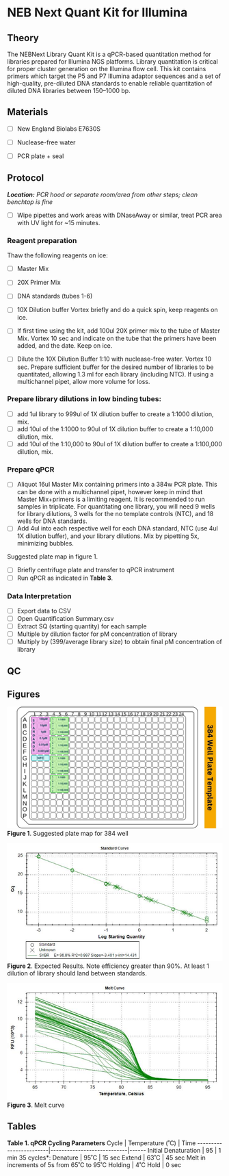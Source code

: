 # NEB Next Quant Kit for Illumina

## Theory
The NEBNext Library Quant Kit is a qPCR-based quantitation method for libraries prepared for Illumina NGS platforms. Library quantitation is critical for proper cluster generation on the Illumina flow cell.  This kit contains primers which target the P5 and P7 Illumina adaptor sequences and a set of high-quality, pre-diluted DNA standards to enable reliable quantitation of diluted DNA libraries between 150–1000 bp.

## Materials

- [ ] New England Biolabs E7630S
- [ ] Nuclease-free water
- [ ] PCR plate + seal


## Protocol
***Location:** PCR hood or separate room/area from other steps; clean benchtop is fine*
- [ ] Wipe pipettes and work areas with DNaseAway or similar, treat PCR area with UV light for ~15 minutes.
### Reagent preparation
Thaw the following reagents on ice:
- [ ] Master Mix
- [ ] 20X Primer Mix
- [ ] DNA standards (tubes 1-6)
- [ ] 10X Dilution buffer
Vortex briefly and do a quick spin, keep reagents on ice.

- [ ] If first time using the kit, add 100ul 20X primer mix to the tube of Master Mix. Vortex 10 sec and indicate on the tube that the primers have been added, and the date. Keep on ice.
      
- [ ] Dilute the 10X  Dilution Buffer 1:10 with nuclease-free water. Vortex 10 sec. Prepare sufficient buffer for the desired number of libraries to be quantitated, allowing 1.3 ml for each library (including NTC). If using a multichannel pipet, allow more volume for loss.

### Prepare library dilutions in low binding tubes:
- [ ] add 1ul library to 999ul of 1X dilution buffer to create a 1:1000 dilution, mix.
- [ ] add 10ul of the 1:1000 to 90ul of 1X dilution buffer to create a 1:10,000 dilution, mix.
- [ ] add 10ul of the 1:10,000 to 90ul of 1X dilution buffer to create a 1:100,000 dilution, mix.

### Prepare qPCR
- [ ] Aliquot 16ul Master Mix containing primers into a 384w PCR plate. This can be done with a multichannel pipet, however keep in mind that Master Mix+primers is a limiting reagent.
It is recommended to run samples in triplicate. For quantitating one library, you will need 9 wells for library dilutions, 3 wells for the no template controls (NTC), and 18 wells for DNA standards.
- [ ] Add 4ul into each respective well for each DNA standard, NTC (use 4ul 1X dilution buffer), and your library dilutions. Mix by pipetting 5x, minimizing bubbles.

Suggested plate map in figure 1.

- [ ] Briefly centrifuge plate and transfer to qPCR instrument
- [ ] Run qPCR as indicated in **Table 3**.

### Data Interpretation
- [ ] Export data to CSV
- [ ] Open Quantification Summary.csv
- [ ] Extract SQ (starting quantity) for each sample
- [ ] Multiple by dilution factor for  pM concentration of library
- [ ] Multiply by (399/average library size) to obtain final pM concentration of library

## QC

## Figures

![fig1](https://github.com/BisanzLab/OHMC_Colaboratory/blob/main/images/384-Well-Plate-Template-NEBNext.jpg)
**Figure 1**. Suggested plate map for 384 well

![fig2](https://github.com/BisanzLab/OHMC_Colaboratory/blob/main/images/std%20curve%20qPCR.jpg)
**Figure 2**. Expected Results. Note efficiency greater than 90%. At least 1 dilution of library should land between standards.

![fig3](https://github.com/BisanzLab/OHMC_Colaboratory/blob/main/images/melt%20curve%20qPCR.jpg)
**Figure 3**. Melt curve 

## Tables


**Table 1. qPCR Cycling Parameters**
Cycle                   |    	Temperature (˚C)     | Time
------------------------|----------------------------|------
Initial Denaturation    |	95	                     | 1 min
35 cycles\*:
Denature                | 95˚C                       | 15 sec
Extend                  | 63˚C                       | 45 sec
Melt in increments of 5s from 65˚C to 95˚C
Holding	                | 4˚C	Hold                 | 0 sec


